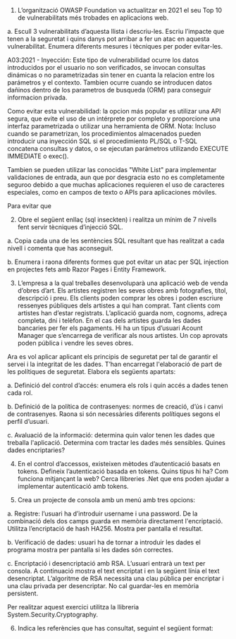 1. L’organització OWASP Foundation va actualitzar en 2021 el seu Top 10 de vulnerabilitats més trobades en aplicacions web.

a. Escull 3 vulnerabilitats d’aquesta llista i descriu-les. Escriu l’impacte que tenen a la seguretat i quins danys pot arribar a fer un atac en aquesta vulnerabilitat. Enumera diferents mesures i tècniques per poder evitar-les.

  A03:2021 - Inyección: Este tipo de vulnerabilidad ocurre los datos introducidos por el usuario no son verificados, se invocan consultas dinámicas o no parametrizadas sin tener en cuanta la relacion entre los parámetros y el contexto. Tambien ocurre cuando se introducen datos dañinos dentro de los parametros de busqueda (ORM) para conseguir informacion privada.

  Como evitar esta vulnerabilidad: la opcion más popular es utilizar una API segura, que evite el uso de un intérprete por completo y proporcione una interfaz parametrizada o utilizar una herramienta de ORM.
Nota: Incluso cuando se parametrizan, los procedimientos almacenados pueden introducir una inyección SQL si el procedimiento PL/SQL o T-SQL concatena consultas y datos, o se ejecutan parámetros utilizando EXECUTE IMMEDIATE o exec().

Tambien se pueden utilizar las conocidas "White List" para implementar validaciones de entrada, aun que por desgracia esto no es completamente seguroo debido a que muchas aplicaciones requieren el uso de caracteres especiales, como en campos de texto o APIs para aplicaciones móviles.

Para evitar que 
  
2. Obre el següent enllaç (sql inseckten) i realitza un mínim de 7 nivells fent servir tècniques d’injecció SQL. 

a. Copia cada una de les sentències SQL resultant que has realitzat a cada nivell i comenta que has aconseguit.

b. Enumera i raona diferents formes que pot evitar un atac per SQL injection en projectes fets amb Razor Pages i Entity Framework. 


3. L’empresa a la qual treballes desenvoluparà una aplicació web de venda d’obres d’art. Els artistes registren les seves obres amb fotografies, títol, descripció i preu.  Els clients poden comprar les obres i poden escriure ressenyes públiques dels artistes a qui han comprat. Tant clients com artistes han d’estar registrats. L’aplicació guarda nom, cognoms, adreça completa, dni i telèfon. En el cas dels artistes guarda les dades bancaries per fer els pagaments. Hi ha un tipus d’usuari Acount Manager que s’encarrega de verificar als nous artistes. Un cop aprovats poden pública i vendre les seves obres.

Ara es vol aplicar aplicant els principis  de seguretat per tal de garantir el servei i la integritat de les dades. T’han encarregat l'elaboració de part de les polítiques de seguretat. Elabora els següents apartats:

a. Definició del control d’accés: enumera els rols  i quin accés a dades tenen cada rol. 

b. Definició de la política de contrasenyes: normes de creació, d’ús i canvi de contrasenyes. Raona si són necessàries diferents polítiques segons el perfil d’usuari.

c. Avaluació de la informació: determina quin valor tenen les dades que treballa l'aplicació. Determina com tractar les dades més sensibles. Quines dades encriptaries?

4. En el control d’accessos, existeixen mètodes d’autenticació basats en tokens. Defineix l’autenticació basada en tokens. Quins tipus hi ha? Com funciona mitjançant la web? Cerca llibreries .Net que ens poden ajudar a implementar autenticació amb tokens.

5. Crea un projecte de consola amb un menú amb tres opcions:

a. Registre: l’usuari ha d’introduir username i una password. De la combinació dels dos camps guarda en memòria directament l'encriptació. Utilitza l’encriptació de hash HA256. Mostra per pantalla el resultat.

b. Verificació de dades: usuari ha de tornar a introduir les dades el programa mostra per pantalla si les dades són correctes.

c. Encriptació i desencriptació amb RSA. L’usuari entrarà un text per consola. A continuació mostra el text encriptat i en la següent línia el text desencriptat. L’algoritme de RSA necessita una clau pública per encriptar i una clau privada per desencriptar. No cal guardar-les en memòria persistent.

Per realitzar aquest exercici utilitza la llibreria System.Security.Cryptography.

6.  Indica les referències que has consultat, seguint el següent format:

